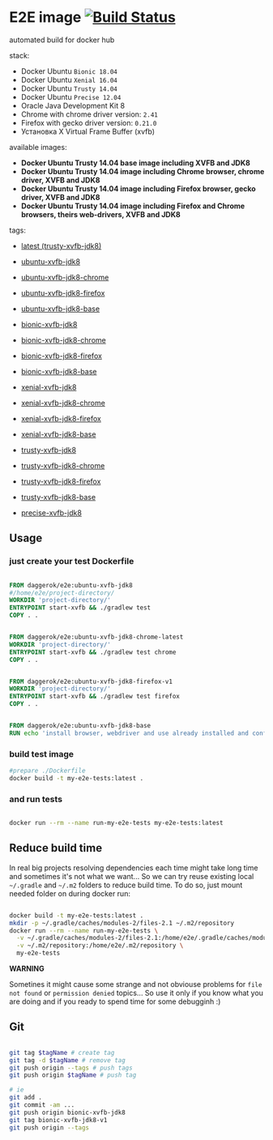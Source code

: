 # E2E image [![Build Status](https://travis-ci.org/daggerok/e2e.svg?branch=bionic-xvfb-jdk8)](https://travis-ci.org/daggerok/e2e)
automated build for docker hub

stack:

- Docker Ubuntu `Bionic 18.04`
- Docker Ubuntu `Xenial 16.04`
- Docker Ubuntu `Trusty 14.04`
- Docker Ubuntu `Precise 12.04`
- Oracle Java Development Kit 8
- Chrome with chrome driver version: `2.41`
- Firefox with gecko driver version: `0.21.0`
- Установка X Virtual Frame Buffer (xvfb)

available images:

- **Docker Ubuntu Trusty 14.04 base image including XVFB and JDK8**
- **Docker Ubuntu Trusty 14.04 image including Chrome browser, chrome driver, XVFB and JDK8**
- **Docker Ubuntu Trusty 14.04 image including Firefox browser, gecko driver, XVFB and JDK8**
- **Docker Ubuntu Trusty 14.04 image including Firefox and Chrome browsers, theirs web-drivers, XVFB and JDK8**

tags:

- [latest (trusty-xvfb-jdk8)](https://github.com/daggerok/e2e/tree/trusty-xvfb-jdk8-v1)

- [ubuntu-xvfb-jdk8](https://github.com/daggerok/e2e/tree/ubuntu-xvfb-jdk8-v1)
- [ubuntu-xvfb-jdk8-chrome](https://github.com/daggerok/e2e/tree/ubuntu-xvfb-jdk8-chrome-v1)
- [ubuntu-xvfb-jdk8-firefox](https://github.com/daggerok/e2e/tree/ubuntu-xvfb-jdk8-firefox-v1)
- [ubuntu-xvfb-jdk8-base](https://github.com/daggerok/e2e/tree/ubuntu-xvfb-jdk8-base-v1)

- [bionic-xvfb-jdk8](https://github.com/daggerok/e2e/tree/bionic-xvfb-jdk8-v1)
- [bionic-xvfb-jdk8-chrome](https://github.com/daggerok/e2e/tree/bionic-xvfb-jdk8-chrome-v1)
- [bionic-xvfb-jdk8-firefox](https://github.com/daggerok/e2e/tree/bionic-xvfb-jdk8-firefox-v1)
- [bionic-xvfb-jdk8-base](https://github.com/daggerok/e2e/tree/bionic-xvfb-jdk8-base-v1)

- [xenial-xvfb-jdk8](https://github.com/daggerok/e2e/tree/xenial-xvfb-jdk8-v1)
- [xenial-xvfb-jdk8-chrome](https://github.com/daggerok/e2e/tree/xenial-xvfb-jdk8-chrome-v1)
- [xenial-xvfb-jdk8-firefox](https://github.com/daggerok/e2e/tree/xenial-xvfb-jdk8-firefox-v1)
- [xenial-xvfb-jdk8-base](https://github.com/daggerok/e2e/tree/xenial-xvfb-jdk8-base-v1)

- [trusty-xvfb-jdk8](https://github.com/daggerok/e2e/tree/trusty-xvfb-jdk8-v1)
- [trusty-xvfb-jdk8-chrome](https://github.com/daggerok/e2e/tree/trusty-xvfb-jdk8-chrome-v1)
- [trusty-xvfb-jdk8-firefox](https://github.com/daggerok/e2e/tree/trusty-xvfb-jdk8-firefox-v1)
- [trusty-xvfb-jdk8-base](https://github.com/daggerok/e2e/tree/trusty-xvfb-jdk8-base-v1)

- [precise-xvfb-jdk8](https://github.com/daggerok/e2e/tree/precise-xvfb-jdk8-v1)

## Usage

### just create your test Dockerfile

```dockerfile

FROM daggerok/e2e:ubuntu-xvfb-jdk8
#/home/e2e/project-directory/
WORKDIR 'project-directory/'
ENTRYPOINT start-xvfb && ./gradlew test
COPY . .

```

```dockerfile

FROM daggerok/e2e:ubuntu-xvfb-jdk8-chrome-latest
WORKDIR 'project-directory/'
ENTRYPOINT start-xvfb && ./gradlew test chrome
COPY . .

```

```dockerfile

FROM daggerok/e2e:ubuntu-xvfb-jdk8-firefox-v1
WORKDIR 'project-directory/'
ENTRYPOINT start-xvfb && ./gradlew test firefox
COPY . .

```

```dockerfile

FROM daggerok/e2e:ubuntu-xvfb-jdk8-base
RUN echo 'install browser, webdriver and use already installed and configured jdk8 + Xvfb based on Ubuntu 14.04'

```

### build test image

```bash
#prepare ./Dockerfile
docker build -t my-e2e-tests:latest .

```

### and run tests

```bash

docker run --rm --name run-my-e2e-tests my-e2e-tests:latest

```

## Reduce build time

In real big projects resolving dependencies each time might take long time and sometimes it's not what we want...
So we can try reuse existing local `~/.gradle` and `~/.m2` folders to reduce build time. 
To do so, just mount needed folder on during docker run:

```bash

docker build -t my-e2e-tests:latest .
mkdir -p ~/.gradle/caches/modules-2/files-2.1 ~/.m2/repository
docker run --rm --name run-my-e2e-tests \
  -v ~/.gradle/caches/modules-2/files-2.1:/home/e2e/.gradle/caches/modules-2/files-2.1 \
  -v ~/.m2/repository:/home/e2e/.m2/repository \
  my-e2e-tests

```

**WARNING**

Sometines it might cause some strange and not obviouse problems for `file not found` or `permission denied` topics...
So use it only if you know what you are doing and if you ready to spend time for some debugginh :)

## Git

```bash

git tag $tagName # create tag
git tag -d $tagName # remove tag
git push origin --tags # push tags
git push origin $tagName # push tag

# ie
git add .
git commit -am ...
git push origin bionic-xvfb-jdk8
git tag bionic-xvfb-jdk8-v1
git push origin --tags
```
